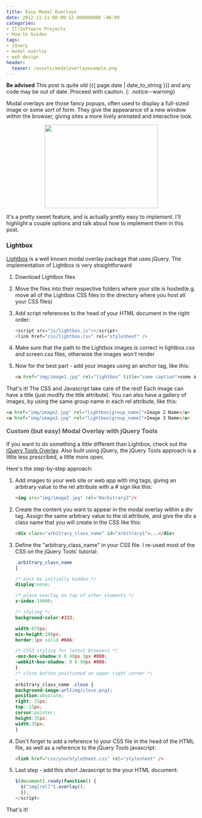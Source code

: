 ```yaml
---
title: Easy Modal Overlays
date: 2012-11-21 08:00:12.000000000 -06:00
categories:
- IT/Software Projects
- How-to Guides
tags:
- jQuery
- modal overlay
- web design
header:
  teaser: /assets/modaloverlayexample.png
---
```

**Be advised** This post is quite old ({{ page.date | date_to_string }}) and any code may be out of date. Proceed with caution.
{: .notice--warning}

<p>Modal overlays are those fancy popups, often used to display a full-sized image or some sort of form. They give the appearance of a new window within the browser, giving sites a more lively animated and interactive look.</p>
<p style="text-align: center;"><a href="http://alexdglover.files.wordpress.com/2012/11/modaloverlayexample.png"><img class="aligncenter size-medium wp-image-234" title="modalOverlayExample" alt="" src="{{ site.baseurl }}/assets/modaloverlayexample.png" width="300" height="221" /></a></p>
<p>It's a pretty sweet feature, and is actually pretty easy to implement. I'll highlight a couple options and talk about how to implement them in this post.</p>
<h3>Lightbox</h3>
<p><a href="http://lokeshdhakar.com/projects/lightbox2/" target="_blank">Lightbox</a> is a well known modal overlay package that uses jQuery. The implementation of Lightbox is very straightforward</p>

1. Download Lightbox files</li>
2. Move the files into their respective folders where your site is hosted(e.g. move all of the Lightbox CSS files to the directory where you host all your CSS files)</li>
3. Add script references to the head of your HTML document in the right order:

   ```javascript
   <script src="js/lightbox.js"></script>
   <link href="css/lightbox.css" rel="stylesheet" />
   ```


4. Make sure that the path to the Lightbox images is correct in lightbox.css and screen.css files, otherwise the images won't render</li>
5. Now for the best part - add your images using an anchor tag, like this:

   ```html
   <a href="img/image1.jpg" rel="lightbox" title="some caption">some arbitrary text</a>
   ```

<p>That's it! The CSS and Javascript take care of the rest! Each image can have a title (just modify the title attribute). You can also have a gallery of images, by using the same group name in each rel attribute, like this:</p>

```html
<a href="img/image2.jpg" rel="lightbox[group_name]">Image 2 Name</a>
<a href="img/image3.jpg" rel="lightbox[group_name]">Image 3 Name</a>
```

<p><span style="color: #555555; font-size: 16px; font-weight: bold; line-height: 24px;">Custom (but easy) Modal Overlay with jQuery Tools</span></p>
<p>If you want to do something a little different than Lightbox, check out the <a href="http://jquerytools.org/demos/overlay/index.html" target="_blank">jQuery Tools Overlay</a>. Also built using jQuery, the jQuery Tools approach is a little less prescribed, a little more open.</p>
<p>Here's the step-by-step approach:</p>

1. Add images to your web site or web app with img tags, giving an arbitrary value to the rel attribute with a # sign like this:

   ```html
   <img src="img/image2.jpg" rel="#arbitrary2"/>
   ```

2. Create the content you want to appear in the modal overlay within a div tag. Assign the same arbitrary value to the id attribute, and give the div a class name that you will create in the CSS like this:

   ```html
   <div class="arbitrary_class_name" id="arbitrary1">...</div>
   ```

3. Define the "arbitrary_class_name" in your CSS file. I re-used most of the CSS on the jQuery Tools' tutorial:

   ```css
   .arbitrary_class_name
   {

   /* must be initially hidden */
   display:none;

   /* place overlay on top of other elements */
   z-index:10000;

   /* styling */
   background-color:#333;

   width:675px;
   min-height:200px;
   border:1px solid #666;

   /* CSS3 styling for latest browsers */
   -moz-box-shadow:0 0 90px 5px #000;
   -webkit-box-shadow: 0 0 90px #000;
   }
   /* close button positioned on upper right corner */
   .
   arbitrary_class_name .close {
   background-image:url(img/close.png);
   position:absolute;
   right:-15px;
   top:-15px;
   cursor:pointer;
   height:35px;
   width:35px;
   }
   ```

4. Don't forget to add a reference to your CSS file in the head of the HTML file, as well as a reference to the jQuery Tools javascript:

   ```html
   <link href="css/yourStyleSheet.css" rel="stylesheet" />
   ```

5. Last step - add this short Javascript to the your HTML document:

   ```javascript
   $(document).ready(function() {
     $("img[rel]").overlay();
     });
   </script>
   ```

<p>That's it!</p>
